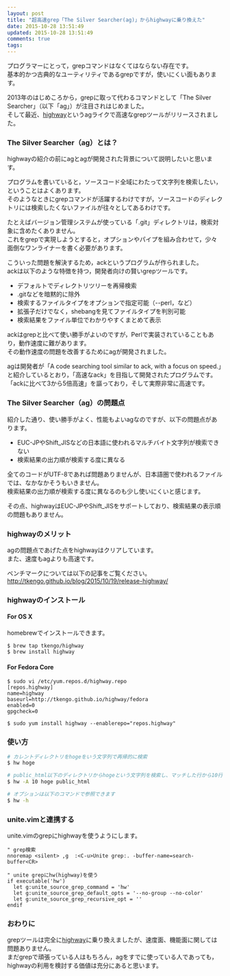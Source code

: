 ```yaml
---
layout: post
title: "超高速grep「The Silver Searcher(ag)」からhighwayに乗り換えた"
date: 2015-10-28 13:51:49
updated: 2015-10-28 13:51:49
comments: true
tags: 
---
```

プログラマーにとって，grepコマンドはなくてはならない存在です。  
基本的かつ古典的なユーティリティであるgrepですが，使いにくい面もあります。

2013年のはじめころから，grepに取って代わるコマンドとして「The Silver Searcher」（以下「ag」）が注目されはじめました。  
そして最近、[highway](https://github.com/tkengo/highway)というagライクで高速なgrepツールがリリースされました。

### The Silver Searcher（ag）とは？
highwayの紹介の前にagとagが開発された背景について説明したいと思います。  

プログラムを書いていると，ソースコード全域にわたって文字列を検索したい，ということはよくあります。  
そのようなときにgrepコマンドが活躍するわけですが，ソースコードのディレクトリには検索したくないファイルが往々としてあるわけです。  

たとえばバージョン管理システムが使っている「.git」ディレクトリは，検索対象に含めたくありません。  
これをgrepで実現しようとすると，オプションやパイプを組み合わせて，少々面倒なワンライナーを書く必要があります。

こういった問題を解決するため，ackというプログラムが作られました。  
ackは以下のような特徴を持つ，開発者向けの賢いgrepツールです。

* デフォルトでディレクトリツリーを再帰検索
* .gitなどを暗黙的に除外
* 検索するファイルタイプをオプションで指定可能（--perl，など）
* 拡張子だけでなく，shebangを見てファイルタイプを判別可能
* 検索結果をファイル単位でわかりやすくまとめて表示

ackはgrepと比べて使い勝手がよいのですが，Perlで実装されていることもあり，動作速度に難があります。  
その動作速度の問題を改善するためにagが開発されました。    

agは開発者が「A code searching tool similar to ack, with a focus on speed.」と紹介しているとおり，「高速なack」を目指して開発されたプログラムです。  
「ackに比べて3から5倍高速」を謳っており，そして実際非常に高速です。


### The Silver Searcher（ag）の問題点
紹介した通り、使い勝手がよく、性能もよいagなのですが、以下の問題点があります。  

* EUC-JPやShift_JISなどの日本語に使われるマルチバイト文字列が検索できない
* 検索結果の出力順が検索する度に異なる

全てのコードがUTF-8であれば問題ありませんが、日本語圏で使われるファイルでは、なかなかそうもいきません。  
検索結果の出力順が検索する度に異なるのも少し使いにくいと感じます。  

その点、highwayはEUC-JPやShift_JISをサポートしており、検索結果の表示順の問題もありません。  

### highwayのメリット
agの問題点であげた点をhighwayはクリアしています。  
また、速度もagよりも高速です。  

ベンチマークについては以下の記事をご覧ください。  
http://tkengo.github.io/blog/2015/10/19/release-highway/

### highwayのインストール

#### For OS X
homebrewでインストールできます。


```
$ brew tap tkengo/highway
$ brew install highway

```

#### For Fedora Core

```
$ sudo vi /etc/yum.repos.d/highway.repo
[repos.highway]
name=highway
baseurl=http://tkengo.github.io/highway/fedora
enabled=0
gpgcheck=0

$ sudo yum install highway --enablerepo="repos.highway"

```

### 使い方

```bash
# カレントディレクトリをhogeをいう文字列で再帰的に検索
$ hw hoge

# public_html以下のディレクトリからhogeという文字列を検索し、マッチした行から10行目までを表示
$ hw -A 10 hoge public_html

# オプションは以下のコマンドで参照できます
$ hw -h

```

### unite.vimと連携する
unite.vimのgrepにhighwayを使うようにします。


```
" grep検索
nnoremap <silent> ,g  :<C-u>Unite grep:. -buffer-name=search-buffer<CR>

" unite grepにhw(highway)を使う
if executable('hw')
  let g:unite_source_grep_command = 'hw'
  let g:unite_source_grep_default_opts = '--no-group --no-color'
  let g:unite_source_grep_recursive_opt = ''
endif

```

### おわりに
grepツールは完全に[highway](https://github.com/tkengo/highway)に乗り換えましたが、速度面、機能面に関しては問題ありません。  
まだgrepで頑張っている人はもちろん，agをすでに使っている人であっても，highwayの利用を検討する価値は充分にあると思います。
